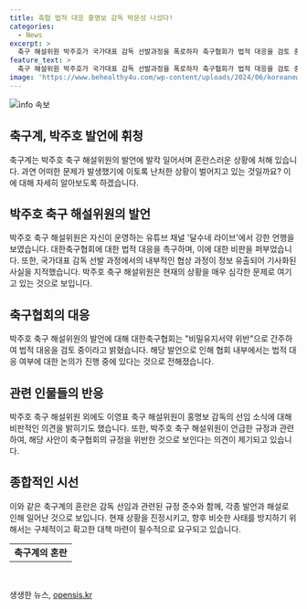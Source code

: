 ```yaml
---
title: 축협 법적 대응 홍명보 감독 박문성 나섰다!
categories:
  - News
excerpt: >
  축구 해설위원 박주호가 국가대표 감독 선발과정을 폭로하자 축구협회가 법적 대응을 검토 중인 가운데, 박문성 축구 해설위원은 축구협회를 강하게 비판했다. 그는 협회의 법적 대응을 촉구하며, 내부 정보 유출자도 함께 고발할 것을 주장했다. 또한, 축구협회는 강한 발언을 통해 더는 이 문제를 다루지 말라고 경고했지만, 비판은 계속되고 있다. 이에 대한 반응으로 K리그 팬들도 현 감독의 선임 소식에 대해 이해할 수 없는 결정이라고 비판하며 큰 상처를 받았다고 지적하고 있다.
feature_text: >
  축구 해설위원 박주호가 국가대표 감독 선발과정을 폭로하자 축구협회가 법적 대응을 검토 중인 가운데, 박문성 축구 해설위원은 축구협회를 강하게 비판했다. 그는 협회의 법적 대응을 촉구하며, 내부 정보 유출자도 함께 고발할 것을 주장했다. 또한, 축구협회는 강한 발언을 통해 더는 이 문제를 다루지 말라고 경고했지만, 비판은 계속되고 있다. 이에 대한 반응으로 K리그 팬들도 현 감독의 선임 소식에 대해 이해할 수 없는 결정이라고 비판하며 큰 상처를 받았다고 지적하고 있다.
image: 'https://www.behealthy4u.com/wp-content/uploads/2024/06/koreanews.jpg'
---
```


<p><img src="https://www.behealthy4u.com/wp-content/uploads/2024/06/koreanews.jpg" alt="info 속보" /></p>

<h2 data-ke-size="size26">축구계, 박주호 발언에 휘청</h2>

<p data-ke-size="size16">축구계는 박주호 축구 해설위원의 발언에 발칵 일어서며 혼란스러운 상황에 처해 있습니다. 과연 어떠한 문제가 발생했기에 이토록 난처한 상황이 벌어지고 있는 것일까요? 이에 대해 자세히 알아보도록 하겠습니다.</p>

<h2 data-ke-size="size24">박주호 축구 해설위원의 발언</h2>

<p data-ke-size="size16">박주호 축구 해설위원은 자신이 운영하는 유튜브 채널 '달수네 라이브'에서 강한 언행을 보였습니다. 대한축구협회에 대한 법적 대응을 촉구하며, 이에 대한 비판을 퍼부었습니다. 또한, 국가대표 감독 선발 과정에서의 내부적인 협상 과정이 정보 유출되어 기사화된 사실을 지적했습니다. 박주호 축구 해설위원은 현재의 상황을 매우 심각한 문제로 여기고 있는 것으로 보입니다.</p>

<h2 data-ke-size="size24">축구협회의 대응</h2>

<p data-ke-size="size16">박주호 축구 해설위원의 발언에 대해 대한축구협회는 "비밀유지서약 위반"으로 간주하여 법적 대응을 검토 중이라고 밝혔습니다. 해당 발언으로 인해 협회 내부에서는 법적 대응 여부에 대한 논의가 진행 중에 있다는 것으로 전해졌습니다.</p>

<h2 data-ke-size="size24">관련 인물들의 반응</h2>

<p data-ke-size="size16">박주호 축구 해설위원 외에도 이영표 축구 해설위원이 홍명보 감독의 선임 소식에 대해 비판적인 의견을 밝히기도 했습니다. 또한, 박주호 축구 해설위원이 언급한 규정과 관련하여, 해당 사안이 축구협회의 규정을 위반한 것으로 보인다는 의견이 제기되고 있습니다.</p>

<h2 data-ke-size="size24">종합적인 시선</h2>

<p data-ke-size="size16">이와 같은 축구계의 혼란은 감독 선임과 관련된 규정 준수와 함께, 각종 발언과 해설로 인해 일어난 것으로 보입니다. 현재 상황을 진정시키고, 향후 비슷한 사태를 방지하기 위해서는 구체적이고 확고한 대책 마련이 필수적으로 요구되고 있습니다.</p>

<table>
  <tr>
    <td style="text-align: center; height: 17px;"><b>축구계의 혼란</b></td>
  </tr>
</table>

<p data-ke-size="size16">&nbsp;</p>
생생한 뉴스, <a href="https://opensis.kr" rel="dofollow">opensis.kr</a>



